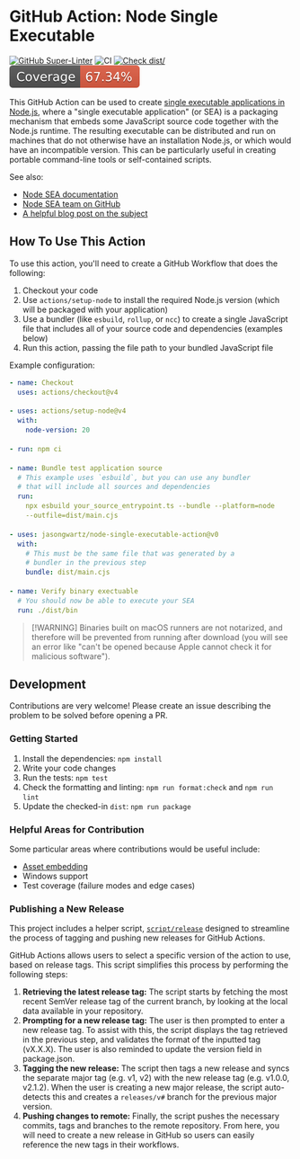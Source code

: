 # GitHub Action: Node Single Executable

[![GitHub Super-Linter](https://github.com/jasongwartz/node-single-executable-action/actions/workflows/linter.yml/badge.svg)](https://github.com/super-linter/super-linter)
![CI](https://github.com/jasongwartz/node-single-executable-action/actions/workflows/ci.yml/badge.svg)
[![Check dist/](https://github.com/jasongwartz/node-single-executable-action/actions/workflows/check-dist.yml/badge.svg)](https://github.com/actions/typescript-action/actions/workflows/check-dist.yml)
[![Coverage](./badges/coverage.svg)](./badges/coverage.svg)

This GitHub Action can be used to create
[single executable applications in Node.js](https://nodejs.org/api/single-executable-applications.html),
where a "single executable application" (or SEA) is a packaging mechanism that
embeds some JavaScript source code together with the Node.js runtime. The
resulting executable can be distributed and run on machines that do not
otherwise have an installation Node.js, or which would have an incompatible
version. This can be particularly useful in creating portable command-line tools
or self-contained scripts.

See also:

- [Node SEA documentation](https://nodejs.org/api/single-executable-applications.html)
- [Node SEA team on GitHub](https://github.com/nodejs/single-executable)
- [A helpful blog post on the subject](https://notes.billmill.org/programming/javascript/Making_a_single-file_executable_with_node_and_esbuild.html)

## How To Use This Action

To use this action, you'll need to create a GitHub Workflow that does the
following:

1. Checkout your code
1. Use `actions/setup-node` to install the required Node.js version (which will
   be packaged with your application)
1. Use a bundler (like `esbuild`, `rollup`, or `ncc`) to create a single
   JavaScript file that includes all of your source code and dependencies
   (examples below)
1. Run this action, passing the file path to your bundled JavaScript file

Example configuration:

```yaml
- name: Checkout
  uses: actions/checkout@v4

- uses: actions/setup-node@v4
  with:
    node-version: 20

- run: npm ci

- name: Bundle test application source
  # This example uses `esbuild`, but you can use any bundler
  # that will include all sources and dependencies
  run:
    npx esbuild your_source_entrypoint.ts --bundle --platform=node
    --outfile=dist/main.cjs

- uses: jasongwartz/node-single-executable-action@v0
  with:
    # This must be the same file that was generated by a
    # bundler in the previous step
    bundle: dist/main.cjs

- name: Verify binary exectuable
  # You should now be able to execute your SEA
  run: ./dist/bin
```

> [!WARNING] Binaries built on macOS runners are not notarized, and therefore
> will be prevented from running after download (you will see an error like
> "can't be opened because Apple cannot check it for malicious software").

## Development

Contributions are very welcome! Please create an issue describing the problem to
be solved before opening a PR.

### Getting Started

1. Install the dependencies: `npm install`
1. Write your code changes
1. Run the tests: `npm test`
1. Check the formatting and linting: `npm run format:check` and `npm run lint`
1. Update the checked-in `dist`: `npm run package`

### Helpful Areas for Contribution

Some particular areas where contributions would be useful include:

- [Asset embedding](https://nodejs.org/api/single-executable-applications.html#assets)
- Windows support
- Test coverage (failure modes and edge cases)

### Publishing a New Release

This project includes a helper script, [`script/release`](./script/release)
designed to streamline the process of tagging and pushing new releases for
GitHub Actions.

GitHub Actions allows users to select a specific version of the action to use,
based on release tags. This script simplifies this process by performing the
following steps:

1. **Retrieving the latest release tag:** The script starts by fetching the most
   recent SemVer release tag of the current branch, by looking at the local data
   available in your repository.
1. **Prompting for a new release tag:** The user is then prompted to enter a new
   release tag. To assist with this, the script displays the tag retrieved in
   the previous step, and validates the format of the inputted tag (vX.X.X). The
   user is also reminded to update the version field in package.json.
1. **Tagging the new release:** The script then tags a new release and syncs the
   separate major tag (e.g. v1, v2) with the new release tag (e.g. v1.0.0,
   v2.1.2). When the user is creating a new major release, the script
   auto-detects this and creates a `releases/v#` branch for the previous major
   version.
1. **Pushing changes to remote:** Finally, the script pushes the necessary
   commits, tags and branches to the remote repository. From here, you will need
   to create a new release in GitHub so users can easily reference the new tags
   in their workflows.
